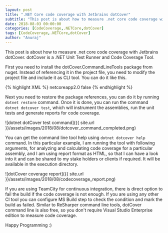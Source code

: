 ```yaml
---
layout: post
title: ".NET Core code coverage with Jetbrains dotCover"
subtitle: "This post is about how to measure .net core code coverage with Jetbrains dotCover. dotCover is a .NET Unit Test Runner and Code Coverage Tool."
date: 2018-08-03 00:00:00
categories: [CodeCoverage,.NETCore,dotCover]
tags: [CodeCoverage,.NETCore,dotCover]
author: "Anuraj"
---
```

This post is about how to measure .net core code coverage with Jetbrains dotCover. dotCover is a .NET Unit Test Runner and Code Coverage Tool.

First you need to install the dotCover.CommandLineTools package from nuget. Instead of referencing it in the project file, you need to modify the project file and include it as CLI tool. You can do it like this.

{% highlight XML %}
<Project Sdk="Microsoft.NET.Sdk">
  <PropertyGroup>
    <TargetFramework>netcoreapp2.0</TargetFramework>
    <IsPackable>false</IsPackable>
  </PropertyGroup>
  <ItemGroup>
    <PackageReference Include="Microsoft.NET.Test.Sdk" Version="15.5.0" />
    <PackageReference Include="xunit" Version="2.3.1" />
    <PackageReference Include="xunit.runner.visualstudio" Version="2.3.1" />
    <DotNetCliToolReference Include="dotnet-xunit" Version="2.3.1" />
    <DotNetCliToolReference Include="JetBrains.dotCover.CommandLineTools" Version="2018.2.0-eap05" />
  </ItemGroup>
  <ItemGroup>
    <ProjectReference Include="..\..\source\FeatureToggle.Core\FeatureToggle.Core.csproj" />
  </ItemGroup>
</Project>
{% endhighlight %}

Next you need to restore the package references, you can do it by running `dotnet restore` command. Once it is done, you can run the command `dotnet dotcover test`, which will instrument the assemblies, run the unit tests and generate reports for code coverage.

![dotnet dotCover test command]({{ site.url }}/assets/images/2018/08/dotcover_command_completed.png)

You can get the command line tool help using `dotnet dotcover help` command. In this particular example, I am running the tool with following arguments, for analyzing and calculating code coverage for a particular assembly, and I am using report format as HTML, so that I can have a look into it and can be shared to my stake holders or clients if required. It will be available in the execution directory.

![dotCover coverage report]({{ site.url }}/assets/images/2018/08/codecoverage_report.png)

If you are using TeamCity for continuous integration, there is direct option to fail the build if the code coverage is not enough. If you are using any other CI tool you can configure MS Build step to check the condition and mark the build as failed. Similar to ReSharper command line tools, dotCover command line is also free, so you don't require Visual Studio Enterprise edition to measure code coverage.

Happy Programming :)